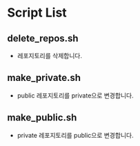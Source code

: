 # Script List

## delete_repos.sh
- 레포지토리를 삭제합니다.

## make_private.sh
- public 레포지토리를 private으로 변경합니다.

## make_public.sh
- private 레포지토리를 public으로 변경합니다.

